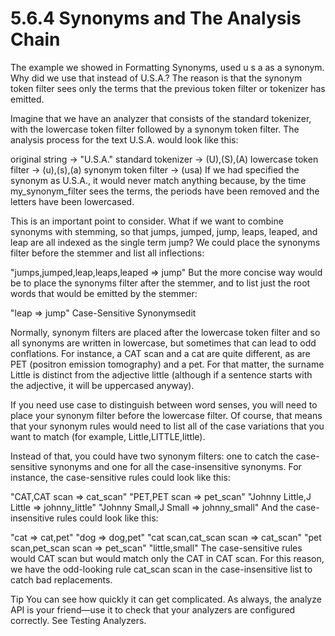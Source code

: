 # 5.6.4 Synonyms and The Analysis Chain

The example we showed in Formatting Synonyms, used u s a as a synonym. Why did we use that instead of U.S.A.? The reason is that the synonym token filter sees only the terms that the previous token filter or tokenizer has emitted.

Imagine that we have an analyzer that consists of the standard tokenizer, with the lowercase token filter followed by a synonym token filter. The analysis process for the text U.S.A. would look like this:

original string                  → "U.S.A."
standard           tokenizer     → (U),(S),(A)
lowercase          token filter  → (u),(s),(a)
synonym            token filter  → (usa)
If we had specified the synonym as U.S.A., it would never match anything because, by the time my_synonym_filter sees the terms, the periods have been removed and the letters have been lowercased.

This is an important point to consider. What if we want to combine synonyms with stemming, so that jumps, jumped, jump, leaps, leaped, and leap are all indexed as the single term jump? We could place the synonyms filter before the stemmer and list all inflections:

"jumps,jumped,leap,leaps,leaped => jump"
But the more concise way would be to place the synonyms filter after the stemmer, and to list just the root words that would be emitted by the stemmer:

"leap => jump"
Case-Sensitive Synonymsedit

Normally, synonym filters are placed after the lowercase token filter and so all synonyms are written in lowercase, but sometimes that can lead to odd conflations. For instance, a CAT scan and a cat are quite different, as are PET (positron emission tomography) and a pet. For that matter, the surname Little is distinct from the adjective little (although if a sentence starts with the adjective, it will be uppercased anyway).

If you need use case to distinguish between word senses, you will need to place your synonym filter before the lowercase filter. Of course, that means that your synonym rules would need to list all of the case variations that you want to match (for example, Little,LITTLE,little).

Instead of that, you could have two synonym filters: one to catch the case-sensitive synonyms and one for all the case-insensitive synonyms. For instance, the case-sensitive rules could look like this:

"CAT,CAT scan           => cat_scan"
"PET,PET scan           => pet_scan"
"Johnny Little,J Little => johnny_little"
"Johnny Small,J Small   => johnny_small"
And the case-insensitive rules could look like this:

"cat                    => cat,pet"
"dog                    => dog,pet"
"cat scan,cat_scan scan => cat_scan"
"pet scan,pet_scan scan => pet_scan"
"little,small"
The case-sensitive rules would CAT scan but would match only the CAT in CAT scan. For this reason, we have the odd-looking rule cat_scan scan in the case-insensitive list to catch bad replacements.

Tip
You can see how quickly it can get complicated. As always, the analyze API is your friend—use it to check that your analyzers are configured correctly. See Testing Analyzers.
